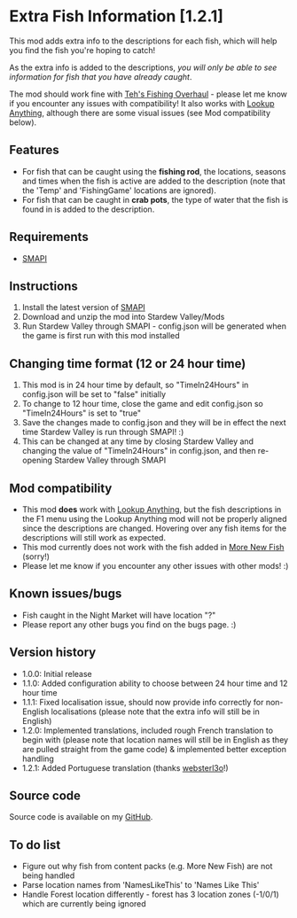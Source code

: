 # Extra Fish Information [1.2.1]

This mod adds extra info to the descriptions for each fish, which will help you find the fish you're hoping to catch!

As the extra info is added to the descriptions, *you will only be able to see information for fish that you have already caught*.

The mod should work fine with [Teh's Fishing Overhaul](https://www.nexusmods.com/stardewvalley/mods/866) - please let me know if you encounter any issues with compatibility! It also works with [Lookup Anything](https://www.nexusmods.com/stardewvalley/mods/541), although there are some visual issues (see Mod compatibility below).

## Features
- For fish that can be caught using the **fishing rod**, the locations, seasons and times when the fish is active are added to the description (note that the 'Temp' and 'FishingGame' locations are ignored).
- For fish that can be caught in **crab pots**, the type of water that the fish is found in is added to the description.

## Requirements
- [SMAPI﻿](https://www.nexusmods.com/stardewvalley/mods/2400)

## Instructions
1. Install the latest version of [SMAPI﻿](https://www.nexusmods.com/stardewvalley/mods/2400)
2. Download and unzip the mod into Stardew Valley/Mods
3. Run Stardew Valley through SMAPI - config.json will be generated when the game is first run with this mod installed

## Changing time format (12 or 24 hour time)
1. This mod is in 24 hour time by default, so "TimeIn24Hours" in config.json will be set to "false" initially
2. To change to 12 hour time, close the game and edit config.json so "TimeIn24Hours" is set to "true"
3. Save the changes made to config.json and they will be in effect the next time Stardew Valley is run through SMAPI! :)
4. This can be changed at any time by closing Stardew Valley and changing the value of "TimeIn24Hours" in config.json, and then re-opening Stardew Valley through SMAPI

## Mod compatibility
- This mod **does** work with [Lookup Anything﻿](https://www.nexusmods.com/stardewvalley/mods/541), but the fish descriptions in the F1 menu using the Lookup Anything﻿ mod will not be properly aligned since the descriptions are changed. Hovering over any fish items for the descriptions will still work as expected.
- This mod currently does not work with the fish added in [More New Fish](https://www.nexusmods.com/stardewvalley/mods/3578)﻿ (sorry!)
- Please let me know if you encounter any other issues with other mods! :)

## Known issues/bugs
- Fish caught in the Night Market will have location "?"
- Please report any other bugs you find on the bugs page. :)

## Version history
- 1.0.0: Initial release
- 1.1.0: Added configuration ability to choose between 24 hour time and 12 hour time
- 1.1.1: Fixed localisation issue, should now provide info correctly for non-English localisations (please note that the extra info will still be in English)
- 1.2.0: Implemented translations, included rough French translation to begin with (please note that location names will still be in English as they are pulled straight from the game code) & implemented better exception handling
- 1.2.1: Added Portuguese translation (thanks [websterl3o](https://github.com/websterl3o)!)

## Source code
Source code is available on my [GitHub](https://github.com/ceasg/StardewValleyMods).

## To do list
- Figure out why fish from content packs (e.g. More New Fish) are not being handled
- Parse location names from 'NamesLikeThis' to 'Names Like This'
- Handle Forest location differently - forest has 3 location zones (-1/0/1) which are currently being ignored
